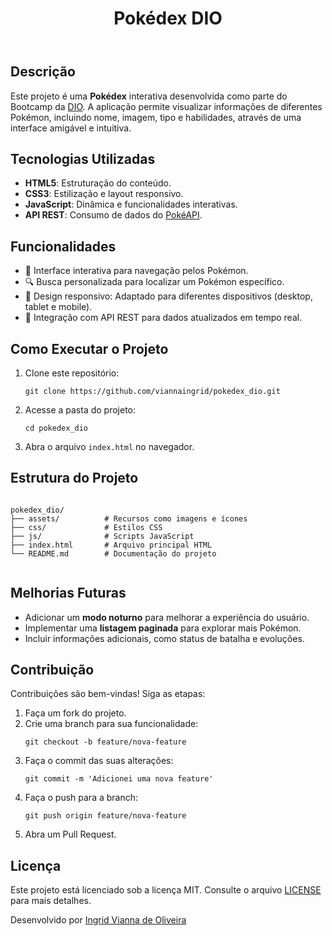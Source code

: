  <header>
        <h1>Pokédex DIO</h1>
    </header>
    <main>
        <section>
            <h2>Descrição</h2>
            <p>
                Este projeto é uma <strong>Pokédex</strong> interativa desenvolvida como parte do Bootcamp da 
                <a href="https://dio.me" target="_blank">DIO</a>. A aplicação permite visualizar informações de diferentes Pokémon,
                incluindo nome, imagem, tipo e habilidades, através de uma interface amigável e intuitiva.
            </p>
        </section>
        <section>
            <h2>Tecnologias Utilizadas</h2>
            <ul>
                <li><strong>HTML5</strong>: Estruturação do conteúdo.</li>
                <li><strong>CSS3</strong>: Estilização e layout responsivo.</li>
                <li><strong>JavaScript</strong>: Dinâmica e funcionalidades interativas.</li>
                <li><strong>API REST</strong>: Consumo de dados do <a href="https://pokeapi.co" target="_blank">PokéAPI</a>.</li>
            </ul>
        </section>
        <section>
            <h2>Funcionalidades</h2>
            <ul>
                <li>🎨 Interface interativa para navegação pelos Pokémon.</li>
                <li>🔍 Busca personalizada para localizar um Pokémon específico.</li>
                <li>🌈 Design responsivo: Adaptado para diferentes dispositivos (desktop, tablet e mobile).</li>
                <li>🔗 Integração com API REST para dados atualizados em tempo real.</li>
            </ul>
        </section>
        <section>
            <h2>Como Executar o Projeto</h2>
            <ol>
                <li>Clone este repositório:
                    <pre><code>git clone https://github.com/viannaingrid/pokedex_dio.git</code></pre>
                </li>
                <li>Acesse a pasta do projeto:
                    <pre><code>cd pokedex_dio</code></pre>
                </li>
                <li>Abra o arquivo <code>index.html</code> no navegador.</li>
            </ol>
        </section>
        <section>
            <h2>Estrutura do Projeto</h2>
            <pre><code>
pokedex_dio/
├── assets/          # Recursos como imagens e ícones
├── css/             # Estilos CSS
├── js/              # Scripts JavaScript
├── index.html       # Arquivo principal HTML
└── README.md        # Documentação do projeto
            </code></pre>
        </section>
        <section>
            <h2>Melhorias Futuras</h2>
            <ul>
                <li>Adicionar um <strong>modo noturno</strong> para melhorar a experiência do usuário.</li>
                <li>Implementar uma <strong>listagem paginada</strong> para explorar mais Pokémon.</li>
                <li>Incluir informações adicionais, como status de batalha e evoluções.</li>
            </ul>
        </section>
        <section>
            <h2>Contribuição</h2>
            <p>Contribuições são bem-vindas! Siga as etapas:</p>
            <ol>
                <li>Faça um fork do projeto.</li>
                <li>Crie uma branch para sua funcionalidade:
                    <pre><code>git checkout -b feature/nova-feature</code></pre>
                </li>
                <li>Faça o commit das suas alterações:
                    <pre><code>git commit -m 'Adicionei uma nova feature'</code></pre>
                </li>
                <li>Faça o push para a branch:
                    <pre><code>git push origin feature/nova-feature</code></pre>
                </li>
                <li>Abra um Pull Request.</li>
            </ol>
        </section>
        <section>
            <h2>Licença</h2>
            <p>
                Este projeto está licenciado sob a licença MIT. Consulte o arquivo <a href="LICENSE">LICENSE</a> para mais detalhes.
            </p>
        </section>
    </main>
    <footer>
        <p>Desenvolvido por <a href="https://github.com/viannaingrid" target="_blank">Ingrid Vianna de Oliveira</a></p>
    </footer>
